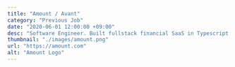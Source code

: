 ```yaml
---
title: "Amount / Avant"
category: "Previous Job"
date: "2020-06-01 12:00:00 +09:00"
desc: "Software Engineer. Built fullstack financial SaaS in Typescript (React & Node.js), GraphQL, Ruby, PostgreSQL."
thumbnail: "./images/amount.png"
url: "https://amount.com"
alt: "Amount Logo"
---
```


